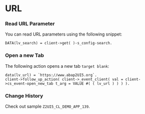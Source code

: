 # URL

### Read URL Parameter

You can read URL parameters using the following snippet:
```abap
DATA(lv_search) = client->get( )-s_config-search.
```

### Open a new Tab
The following action opens a new tab `target blank`:
```abap
data(lv_url) = `https://www.abap2UI5.org`.
client->follow_up_action( client->_event_client( val = client->cs_event-open_new_tab t_arg = VALUE #( ( lv_url ) ) ) ).
```

### Change History
Check out sample `Z2UI5_CL_DEMO_APP_139`.